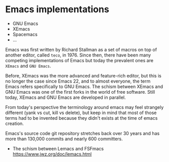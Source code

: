 # Emacs implementations

- GNU Emacs
- XEmacs
- Spacemacs
- ...


Emacs was first written by Richard Stallman as a set of macros on top of another editor, called `teco`, in 1976. Since then, there have been many competing implementations of Emacs but today the prevalent ones are `XEmacs` and `GNU Emacs`.

Before, XEmacs was the more advanced and feature-rich editor, but this is no longer the case since Emacs 22, and to almost everyone, the term Emacs refers specifically to GNU Emacs. The schism between XEmacs and GNU Emacs was one of the first forks in the world of free software. Still today, XEmacs and GNU Emacs are developed in parallel.

From today's perspective the terminology around emacs may feel strangely different (yank vs cut, kill vs delete), but keep in mind that most of those terms had to be invented because they didn't exists at the time of emacs creation.

Emacs's source code git repository stretches back over 30 years and has more than 130,000 commits and nearly 600 committers.


* The schism between Lemacs and FSFmacs
https://www.jwz.org/doc/lemacs.html
